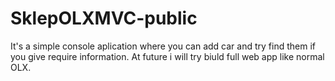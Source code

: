 # SklepOLXMVC-public
It's a simple console aplication where you can add car and try find them if you give require information. At future i will try biuld full web app like normal OLX.
